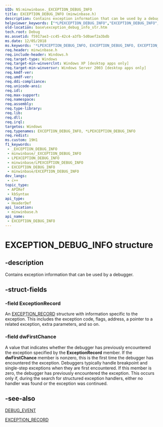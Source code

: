 ```yaml
---
UID: NS:minwinbase._EXCEPTION_DEBUG_INFO
title: EXCEPTION_DEBUG_INFO (minwinbase.h)
description: Contains exception information that can be used by a debugger.
helpviewer_keywords: ["*LPEXCEPTION_DEBUG_INFO","EXCEPTION_DEBUG_INFO","EXCEPTION_DEBUG_INFO structure","LPEXCEPTION_DEBUG_INFO","LPEXCEPTION_DEBUG_INFO structure pointer","_EXCEPTION_DEBUG_INFO","_win32_exception_debug_info_str","base.exception_debug_info_str","minwinbase/EXCEPTION_DEBUG_INFO","minwinbase/LPEXCEPTION_DEBUG_INFO"]
old-location: base\exception_debug_info_str.htm
tech.root: Debug
ms.assetid: f5917ae3-cc45-42c4-a3fb-5d0aef2a3bdb
ms.date: 12/05/2018
ms.keywords: '*LPEXCEPTION_DEBUG_INFO, EXCEPTION_DEBUG_INFO, EXCEPTION_DEBUG_INFO structure, LPEXCEPTION_DEBUG_INFO, LPEXCEPTION_DEBUG_INFO structure pointer, _EXCEPTION_DEBUG_INFO, _win32_exception_debug_info_str, base.exception_debug_info_str, minwinbase/EXCEPTION_DEBUG_INFO, minwinbase/LPEXCEPTION_DEBUG_INFO'
req.header: minwinbase.h
req.include-header: Windows.h
req.target-type: Windows
req.target-min-winverclnt: Windows XP [desktop apps only]
req.target-min-winversvr: Windows Server 2003 [desktop apps only]
req.kmdf-ver: 
req.umdf-ver: 
req.ddi-compliance: 
req.unicode-ansi: 
req.idl: 
req.max-support: 
req.namespace: 
req.assembly: 
req.type-library: 
req.lib: 
req.dll: 
req.irql: 
targetos: Windows
req.typenames: EXCEPTION_DEBUG_INFO, *LPEXCEPTION_DEBUG_INFO
req.redist: 
ms.custom: 19H1
f1_keywords:
 - _EXCEPTION_DEBUG_INFO
 - minwinbase/_EXCEPTION_DEBUG_INFO
 - LPEXCEPTION_DEBUG_INFO
 - minwinbase/LPEXCEPTION_DEBUG_INFO
 - EXCEPTION_DEBUG_INFO
 - minwinbase/EXCEPTION_DEBUG_INFO
dev_langs:
 - c++
topic_type:
 - APIRef
 - kbSyntax
api_type:
 - HeaderDef
api_location:
 - minwinbase.h
api_name:
 - EXCEPTION_DEBUG_INFO
---
```


# EXCEPTION_DEBUG_INFO structure


## -description

Contains exception information that can be used by a debugger.

## -struct-fields

### -field ExceptionRecord

An 
<a href="https://docs.microsoft.com/windows/desktop/api/winnt/ns-winnt-exception_record">EXCEPTION_RECORD</a> structure with information specific to the exception. This includes the exception code, flags, address, a pointer to a related exception, extra parameters, and so on.

### -field dwFirstChance

A value that indicates whether the debugger has previously encountered the exception specified by the <b>ExceptionRecord</b> member. If the <b>dwFirstChance</b> member is nonzero, this is the first time the debugger has encountered the exception. Debuggers typically handle breakpoint and single-step exceptions when they are first encountered. If this member is zero, the debugger has previously encountered the exception. This occurs only if, during the search for structured exception handlers, either no handler was found or the exception was continued.

## -see-also

<a href="https://docs.microsoft.com/windows/desktop/api/minwinbase/ns-minwinbase-debug_event">DEBUG_EVENT</a>



<a href="https://docs.microsoft.com/windows/desktop/api/winnt/ns-winnt-exception_record">EXCEPTION_RECORD</a>

